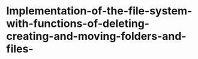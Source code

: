 # Implementation-of-the-file-system-with-functions-of-deleting-creating-and-moving-folders-and-files-